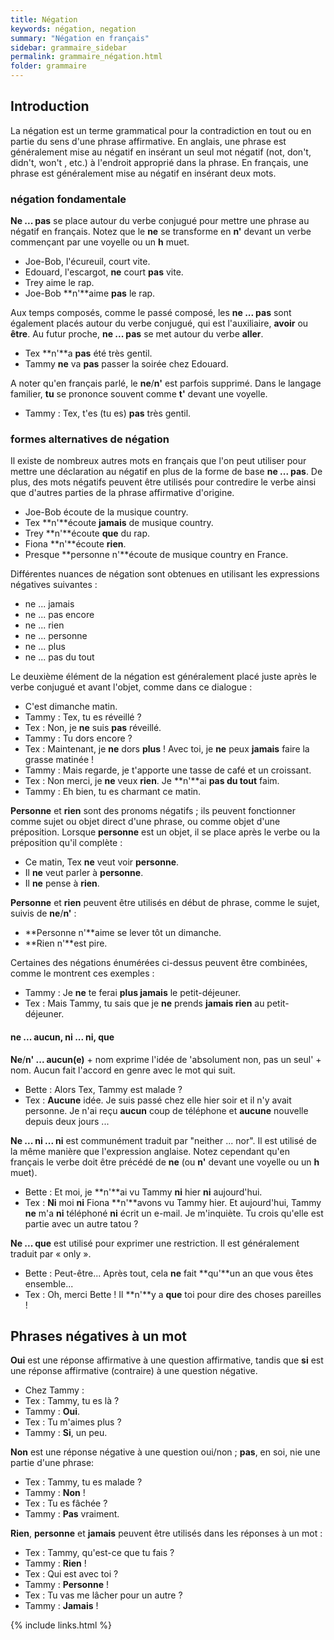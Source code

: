 ```yaml
---
title: Négation
keywords: négation, negation
summary: "Négation en français"
sidebar: grammaire_sidebar
permalink: grammaire_négation.html
folder: grammaire
---
```


## Introduction
La négation est un terme grammatical pour la contradiction en tout ou en partie du sens d'une phrase affirmative. En anglais, une phrase est généralement mise au négatif en insérant un seul mot négatif (not, don't, didn't, won't , etc.) à l'endroit approprié dans la phrase. En français, une phrase est généralement mise au négatif en insérant deux mots.

### négation fondamentale
**Ne ... pas** se place autour du verbe conjugué pour mettre une phrase au négatif en français. Notez que le **ne** se transforme en **n'** devant un verbe commençant par une voyelle ou un **h** muet. 

* Joe-Bob, l'écureuil, court vite. 
* Edouard, l'escargot, **ne** court **pas** vite.
* Trey aime le rap.
* Joe-Bob **n'**aime **pas** le rap.

Aux temps composés, comme le passé composé, les **ne ... pas** sont également placés autour du verbe conjugué, qui est l'auxiliaire, **avoir** ou **être**. Au futur proche, **ne ... pas** se met autour du verbe **aller**.

* Tex **n'**a **pas** été très gentil.
* Tammy **ne** va **pas** passer la soirée chez Edouard.

A noter qu'en français parlé, le **ne**/**n'** est parfois supprimé. Dans le langage familier, **tu** se prononce souvent comme **t'** devant une voyelle.

* Tammy : Tex, t'es (tu es) **pas** très gentil.

### formes alternatives de négation
Il existe de nombreux autres mots en français que l'on peut utiliser pour mettre une déclaration au négatif en plus de la forme de base **ne ... pas**. De plus, des mots négatifs peuvent être utilisés pour contredire le verbe ainsi que d'autres parties de la phrase affirmative d'origine.

* Joe-Bob écoute de la musique country. 
* Tex **n'**écoute **jamais** de musique country.
* Trey **n'**écoute **que** du rap.
* Fiona **n'**écoute **rien**.
* Presque **personne n'**écoute de musique country en France.

Différentes nuances de négation sont obtenues en utilisant les expressions négatives suivantes :

* ne ... jamais
* ne ... pas encore
* ne ... rien
* ne ... personne
* ne ... plus
* ne ... pas du tout

Le deuxième élément de la négation est généralement placé juste après le verbe conjugué et avant l'objet, comme
dans ce dialogue :

* C'est dimanche matin.
* Tammy : Tex, tu es réveillé ?
* Tex : Non, je **ne** suis **pas** réveillé.
* Tammy : Tu dors encore ?
* Tex : Maintenant, je **ne** dors **plus** ! Avec toi, je **ne** peux **jamais** faire la grasse matinée !
* Tammy : Mais regarde, je t'apporte une tasse de café et un croissant.
* Tex : Non merci, je **ne** veux **rien**. Je **n'**ai **pas du tout** faim.
* Tammy : Eh bien, tu es charmant ce matin.

**Personne** et **rien** sont des pronoms négatifs ; ils peuvent fonctionner comme sujet ou objet direct d'une phrase, ou comme objet d'une préposition. Lorsque **personne** est un objet, il se place après le verbe ou la préposition qu'il complète :

* Ce matin, Tex **ne** veut voir **personne**.
* Il **ne** veut parler à **personne**.
* Il **ne** pense à **rien**.

**Personne** et **rien** peuvent être utilisés en début de phrase, comme le sujet, suivis de **ne**/**n'** :

* **Personne n'**aime se lever tôt un dimanche.
* **Rien n'**est pire.


Certaines des négations énumérées ci-dessus peuvent être combinées, comme le montrent ces exemples :

* Tammy : Je **ne** te ferai **plus jamais** le petit-déjeuner.
* Tex : Mais Tammy, tu sais que je **ne** prends **jamais rien** au petit-déjeuner.

#### ne ... aucun, ni ... ni, que
**Ne**/**n' ... aucun(e)** + nom exprime l'idée de 'absolument non, pas un seul' + nom. Aucun fait l'accord en genre avec le mot qui suit.

* Bette : Alors Tex, Tammy est malade ?
* Tex : **Aucune** idée. Je suis passé chez elle hier soir et il n'y avait personne. Je n'ai reçu **aucun** coup de téléphone et **aucune** nouvelle depuis deux jours ...

**Ne ... ni ... ni** est communément traduit par "neither ... nor". Il est utilisé de la même manière que l'expression anglaise. Notez cependant qu'en français le verbe doit être précédé de **ne** (ou **n'** devant une voyelle ou un **h** muet).

* Bette : Et moi, je **n'**ai vu Tammy **ni** hier **ni** aujourd'hui.
* Tex : **Ni** moi **ni** Fiona **n'**avons vu Tammy hier. Et aujourd'hui, Tammy **ne** m'a **ni** téléphoné **ni** écrit un e-mail. Je m'inquiète. Tu crois qu'elle est partie avec un autre tatou ?

**Ne ... que** est utilisé pour exprimer une restriction. Il est généralement traduit par « only ».

* Bette : Peut-être... Après tout, cela **ne** fait **qu'**un an que vous êtes ensemble...
* Tex : Oh, merci Bette ! Il **n'**y a **que** toi pour dire des choses pareilles !

## Phrases négatives à un mot
**Oui** est une réponse affirmative à une question affirmative, tandis que **si** est une réponse affirmative (contraire) à une question négative.

* Chez Tammy :
* Tex : Tammy, tu es là ?
* Tammy : **Oui**.
* Tex : Tu m'aimes plus ?
* Tammy : **Si**, un peu.

**Non** est une réponse négative à une question oui/non ; **pas**, en soi, nie une partie d'une phrase:

* Tex : Tammy, tu es malade ?
* Tammy : **Non** !
* Tex : Tu es fâchée ?
* Tammy : **Pas** vraiment.

**Rien**, **personne** et **jamais** peuvent être utilisés dans les réponses à un mot :

* Tex : Tammy, qu'est-ce que tu fais ?
* Tammy : **Rien** !
* Tex : Qui est avec toi ?
* Tammy : **Personne** !
* Tex : Tu vas me lâcher pour un autre ?
* Tammy : **Jamais** !

{% include links.html %}
